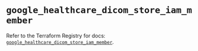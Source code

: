 # `google_healthcare_dicom_store_iam_member`

Refer to the Terraform Registry for docs: [`google_healthcare_dicom_store_iam_member`](https://registry.terraform.io/providers/hashicorp/google/5.45.2/docs/resources/healthcare_dicom_store_iam_member).
